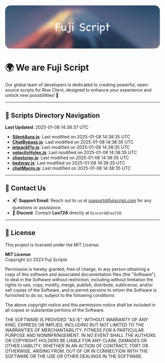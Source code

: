 ![Banner](.github/b.webp)

# 🌍 **We are Fuji Script**

Our global team of developers is dedicated to creating powerful, open-source scripts for Rise Client, designed to enhance your experience and unlock new possibilities! 🌟

---
<!-- SCRIPTS_NAVIGATION_START -->
## 📂 **Scripts Directory Navigation**

**Last Updated**: 2025-01-08 14:38:37 UTC

- **[SilentAura.js](scripts/SilentAura.js)**: Last modified on 2025-01-08 14:38:35 UTC
- **[ChatBypass.js](scripts/ChatBypass.js)**: Last modified on 2025-01-08 14:38:35 UTC
- **[jetpackFly.js](scripts/jetpackFly.js)**: Last modified on 2025-01-08 14:38:35 UTC
- **[velocityHylex.js](scripts/velocityHylex.js)**: Last modified on 2025-01-08 14:38:35 UTC
- **[chestxray.js](scripts/chestxray.js)**: Last modified on 2025-01-08 14:38:35 UTC
- **[bedxray.js](scripts/bedxray.js)**: Last modified on 2025-01-08 14:38:35 UTC
- **[chatMacro.js](scripts/chatMacro.js)**: Last modified on 2025-01-08 14:38:35 UTC

<!-- SCRIPTS_NAVIGATION_END -->

---

## 💬 **Contact Us**  
- 📬 **Support Email**: Reach out to us at [support@fujiscript.com](mailto:support@fujiscript.com) for any questions or assistance.  
- 💬 **Discord**: Contact **Leo728** directly at `Discord@leo728`.

---

## 📜 **License**

This project is licensed under the MIT License.  

**MIT License**  
Copyright (c) 2023 Fuji Scripts  

Permission is hereby granted, free of charge, to any person obtaining a copy of this software and associated documentation files (the "Software"), to deal in the Software without restriction, including without limitation the rights to use, copy, modify, merge, publish, distribute, sublicense, and/or sell copies of the Software, and to permit persons to whom the Software is furnished to do so, subject to the following conditions:  

The above copyright notice and this permission notice shall be included in all copies or substantial portions of the Software.  

THE SOFTWARE IS PROVIDED "AS IS", WITHOUT WARRANTY OF ANY KIND, EXPRESS OR IMPLIED, INCLUDING BUT NOT LIMITED TO THE WARRANTIES OF MERCHANTABILITY, FITNESS FOR A PARTICULAR PURPOSE AND NONINFRINGEMENT. IN NO EVENT SHALL THE AUTHORS OR COPYRIGHT HOLDERS BE LIABLE FOR ANY CLAIM, DAMAGES OR OTHER LIABILITY, WHETHER IN AN ACTION OF CONTRACT, TORT OR OTHERWISE, ARISING FROM, OUT OF OR IN CONNECTION WITH THE SOFTWARE OR THE USE OR OTHER DEALINGS IN THE SOFTWARE.  
